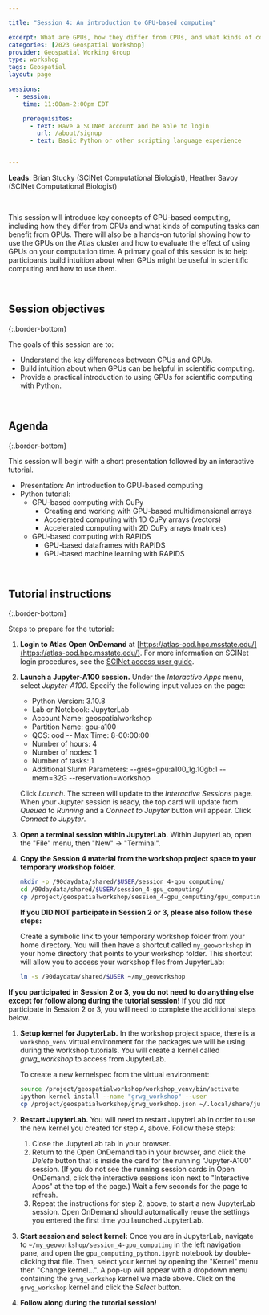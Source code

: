 ```yaml
---

title: "Session 4: An introduction to GPU-based computing"

excerpt: What are GPUs, how they differ from CPUs, and what kinds of computing tasks can benefit from GPUs
categories: [2023 Geospatial Workshop]  
provider: Geospatial Working Group
type: workshop
tags: Geospatial
layout: page

sessions:
  - session: 
    time: 11:00am-2:00pm EDT

    prerequisites:
      - text: Have a SCINet account and be able to login 
        url: /about/signup
      - text: Basic Python or other scripting language experience


---
```


**Leads**: Brian Stucky (SCINet Computational Biologist), Heather Savoy (SCINet Computational Biologist)

<br>

This session will introduce key concepts of GPU-based computing, including how they differ from CPUs and what kinds of computing tasks can benefit from GPUs. There will also be a hands-on tutorial showing how to use the GPUs on the Atlas cluster and how to evaluate the effect of using GPUs on your computation time. A primary goal of this session is to help participants build intuition about when GPUs might be useful in scientific computing and how to use them.

<br>

## Session objectives
{:.border-bottom}

The goals of this session are to:

* Understand the key differences between CPUs and GPUs.
* Build intuition about when GPUs can be helpful in scientific computing.
* Provide a practical introduction to using GPUs for scientific computing with Python.

<br>

## Agenda
{:.border-bottom}

This session will begin with a short presentation followed by an interactive tutorial.

* Presentation: An introduction to GPU-based computing
* Python tutorial:
  * GPU-based computing with CuPy
    * Creating and working with GPU-based multidimensional arrays
    * Accelerated computing with 1D CuPy arrays (vectors)
    * Accelerated computing with 2D CuPy arrays (matrices)
  * GPU-based computing with RAPIDS
    * GPU-based dataframes with RAPIDS
    * GPU-based machine learning with RAPIDS

<br>

## Tutorial instructions
{:.border-bottom}

Steps to prepare for the tutorial:

1. **Login to Atlas Open OnDemand** at [https://atlas-ood.hpc.msstate.edu/](https://atlas-ood.hpc.msstate.edu/). For more information on SCINet login procedures, see the [SCINet access user guide](https://scinet.usda.gov/guides/access/login).

1. **Launch a Jupyter-A100 session.** Under the *Interactive Apps* menu, select *Jupyter-A100*. Specify the following input values on the page:

    * Python Version: 3.10.8 
    * Lab or Notebook: JupyterLab
    * Account Name: geospatialworkshop
    * Partition Name: gpu-a100
    * QOS: ood -- Max Time: 8-00:00:00
    * Number of hours: 4
    * Number of nodes: 1
    * Number of tasks: 1
    * Additional Slurm Parameters: \-\-gres=gpu:a100_1g.10gb:1 \-\-mem=32G \-\-reservation=workshop
  
    Click *Launch*. The screen will update to the *Interactive Sessions* page. When your Jupyter session is ready, the top card will update from *Queued* to *Running* and a *Connect to Jupyter* button will appear. Click *Connect to Jupyter*.

1. **Open a terminal session within JupyterLab.** Within JupyterLab, open the "File" menu, then "New" -> "Terminal".

1. **Copy the Session 4 material from the workshop project space to your temporary workshop folder.** 

    ```bash
    mkdir -p /90daydata/shared/$USER/session_4-gpu_computing/
    cd /90daydata/shared/$USER/session_4-gpu_computing/
    cp /project/geospatialworkshop/session_4-gpu_computing/gpu_computing_python.ipynb .
    ```
    
    **If you DID NOT participate in Session 2 or 3, please also follow these steps:**
    
    Create a symbolic link to your temporary workshop folder from your home directory. You will then have a shortcut called `my_geoworkshop` in your home directory that points to your workshop folder. This shortcut will allow you to access your workshop files from JupyterLab:

    ```bash
    ln -s /90daydata/shared/$USER ~/my_geoworkshop
    ```

**If you participated in Session 2 or 3, you do not need to do anything else except for follow along during the tutorial session!** If you did *not* participate in Session 2 or 3, you will need to complete the additional steps below.

1. **Setup kernel for JupyterLab.** In the workshop project space, there is a `workshop_venv` virtual environment for the packages we will be using during the workshop tutorials. You will create a kernel called *grwg_workshop* to access from JupyterLab.

    To create a new kernelspec from the virtual environment:

    ```bash
    source /project/geospatialworkshop/workshop_venv/bin/activate
    ipython kernel install --name "grwg_workshop" --user
    cp /project/geospatialworkshop/grwg_workshop.json ~/.local/share/jupyter/kernels/grwg_workshop/kernel.json
    ```

1. **Restart JupyterLab.** You will need to restart JupyterLab in order to use the new kernel you created for step 4, above. Follow these steps:

    1. Close the JupyterLab tab in your browser.
    1. Return to the Open OnDemand tab in your browser, and click the *Delete* button that is inside the card for the running "Jupyter-A100" session. (If you do not see the running session cards in Open OnDemand, click the interactive sessions icon next to "Interactive Apps" at the top of the page.) Wait a few seconds for the page to refresh.
    1. Repeat the instructions for step 2, above, to start a new JupyterLab session. Open OnDemand should automatically reuse the settings you entered the first time you launched JupyterLab.

1. **Start session and select kernel:** Once you are in JupyterLab, navigate to `~/my_geoworkshop/session_4-gpu_computing` in the left navigation pane, and open the `gpu_computing_python.ipynb` notebook by double-clicking that file. Then, select your kernel by opening the "Kernel" menu then "Change kernel...". A pop-up will appear with a dropdown menu containing the `grwg_workshop` kernel we made above. Click on the `grwg_workshop` kernel and click the *Select* button.

1. **Follow along during the tutorial session!**


